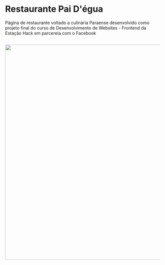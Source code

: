 # Restaurante Pai D'égua
Página de restaurante voltado a culinária Paraense desenvolvido como projeto final do curso de Desenvolvimento de Websites - Frontend da Estação Hack em parcereia com o Facebook
##

<div align="center">
<img src="https://user-images.githubusercontent.com/80546584/147526577-d2a0bba0-8015-4a8b-8db2-9f9b76047f49.png" width="700px" />
</div>
